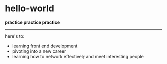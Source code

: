 # hello-world
**practice practice practice**

---

here's to:
- learning front end development
- pivoting into a new career
- learning how to network effectively and meet interesting people
